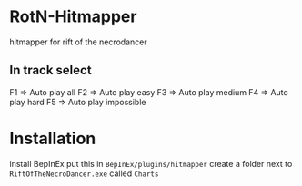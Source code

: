 # RotN-Hitmapper
hitmapper for rift of the necrodancer

## In track select
F1 => Auto play all
F2 => Auto play easy
F3 => Auto play medium
F4 => Auto play hard
F5 => Auto play impossible

# Installation
install BepInEx
put this in `BepInEx/plugins/hitmapper`
create a folder next to `RiftOfTheNecroDancer.exe` called `Charts`

